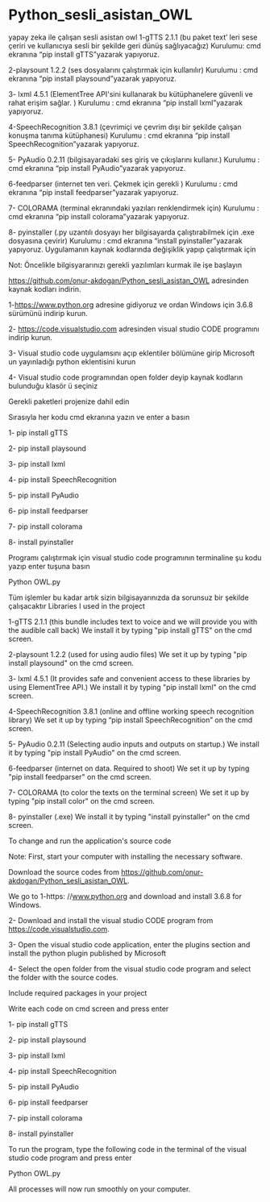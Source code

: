 # Python_sesli_asistan_OWL
yapay zeka ile çalışan sesli asistan owl
1-gTTS 2.1.1 (bu paket text’ leri sese çeriri ve kullanıcıya sesli bir şekilde geri dünüş sağlıyacağız)
Kurulumu: cmd ekranına “pip install gTTS”yazarak yapıyoruz.

2-playsount 1.2.2 (ses dosyalarını çalıştırmak için kullanılır)
Kurulumu : cmd ekranına “pip install playsound”yazarak yapıyoruz.

3- lxml 4.5.1 (ElementTree API'sini kullanarak bu kütüphanelere güvenli ve rahat erişim sağlar. )
Kurulumu : cmd ekranına “pip install lxml”yazarak yapıyoruz.

4-SpeechRecognition 3.8.1 (çevrimiçi ve çevrim dışı bir şekilde çalışan konuşma tanıma kütüphanesi)
Kurulumu : cmd ekranına “pip install SpeechRecognition”yazarak yapıyoruz.

5- PyAudio 0.2.11 (bilgisayaradaki ses giriş ve çıkışlarını kullanır.)
Kurulumu : cmd ekranına “pip install PyAudio”yazarak yapıyoruz.

6-feedparser (internet ten veri. Çekmek için gerekli )
Kurulumu : cmd ekranına “pip install feedparser”yazarak yapıyoruz.

7- COLORAMA (terminal ekranındaki yazıları renklendirmek için)
Kurulumu : cmd ekranına “pip install colorama”yazarak yapıyoruz.

8- pyinstaller (.py uzantılı dosyayı her bilgisayarda çalıştırabilmek için .exe dosyasına çevirir)
Kurulumu : cmd ekranına “install pyinstaller”yazarak yapıyoruz.
Uygulamanın kaynak kodlarında değişiklik yapıp çalıştırmak için

Not: Öncelikle bilgisyararınızı gerekli yazılımları kurmak ile işe başlayın

https://github.com/onur-akdogan/Python_sesli_asistan_OWL adresinden kaynak kodları indirin.

1-https://www.python.org adresine gidiyoruz ve ordan Windows için 3.6.8 sürümünü indirip kurun.

2-  https://code.visualstudio.com adresinden visual studio CODE programını indirip kurun.

3- Visual studio code uygulamsını açıp eklentiler bölümüne girip Microsoft un yayınladığı python eklentisini kurun

4- Visual studio code programından open folder deyip kaynak kodların bulunduğu klasör ü seçiniz


Gerekli paketleri projenize dahil edin

Sırasıyla her kodu cmd ekranına yazın ve enter a basın

1-	pip install gTTS

2-	pip install playsound

3-	pip install lxml

4-	pip install SpeechRecognition

5-	pip install PyAudio

6-	pip install feedparser

7-	pip install colorama

8-	install pyinstaller

Programı çalıştırmak için visual studio code programının terminaline şu kodu yazıp enter tuşuna basın

Python OWL.py

Tüm işlemler bu kadar artık sizin bilgisayarınızda da sorunsuz bir şekilde çalışacaktır
Libraries I used in the project

1-gTTS 2.1.1 (this bundle includes text to voice and we will provide you with the audible call back)
We install it by typing "pip install gTTS" on the cmd screen.

2-playsount 1.2.2 (used for using audio files)
We set it up by typing "pip install playsound" on the cmd screen.

3- lxml 4.5.1 (It provides safe and convenient access to these libraries by using ElementTree API.)
We install it by typing "pip install lxml" on the cmd screen.

4-SpeechRecognition 3.8.1 (online and offline working speech recognition library)
We set it up by typing “pip install SpeechRecognition” on the cmd screen.

5- PyAudio 0.2.11 (Selecting audio inputs and outputs on startup.)
We install it by typing "pip install PyAudio" on the cmd screen.

6-feedparser (internet on data. Required to shoot)
We set it up by typing "pip install feedparser" on the cmd screen.

7- COLORAMA (to color the texts on the terminal screen)
We set it up by typing "pip install color" on the cmd screen.

8- pyinstaller (.exe)
We install it by typing "install pyinstaller" on the cmd screen.


To change and run the application's source code

Note: First, start your computer with installing the necessary software.

Download the source codes from https://github.com/onur-akdogan/Python_sesli_asistan_OWL.

We go to 1-https: //www.python.org and download and install 3.6.8 for Windows.

2- Download and install the visual studio CODE program from https://code.visualstudio.com.

3- Open the visual studio code application, enter the plugins section and install the python plugin published by Microsoft

4- Select the open folder from the visual studio code program and select the folder with the source codes.


Include required packages in your project

Write each code on cmd screen and press enter

1- pip install gTTS

2- pip install playsound

3- pip install lxml

4- pip install SpeechRecognition

5- pip install PyAudio

6- pip install feedparser

7- pip install colorama

8- install pyinstaller

To run the program, type the following code in the terminal of the visual studio code program and press enter

Python OWL.py

All processes will now run smoothly on your computer.
